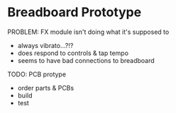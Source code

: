 # Breadboard Prototype

PROBLEM: FX module isn't doing what it's supposed to
- always vibrato...?!?
- does respond to controls & tap tempo
- seems to have bad connections to breadboard

TODO: PCB protype
- order parts & PCBs
- build
- test

